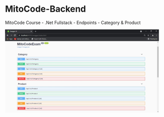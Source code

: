 # MitoCode-Backend
MitoCode Course - .Net Fullstack - Endpoints - Category & Product

![Image](https://raw.githubusercontent.com/juniorsaraviao/MitoCode-Backend/master/MitoCodeExamResources/MitoCodeEndpoints.jpg)  
